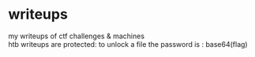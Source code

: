 # writeups
my writeups of ctf challenges &amp; machines   
htb writeups are protected: to unlock a file the password is : base64(flag)
